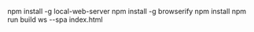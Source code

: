 npm install -g local-web-server
npm install -g browserify
npm install
npm run build
ws --spa index.html